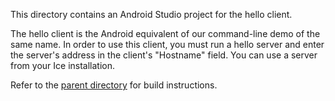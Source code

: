 This directory contains an Android Studio project for the hello client.

The hello client is the Android equivalent of our command-line demo
of the same name. In order to use this client, you must run a hello
server and enter the server's address in the client's "Hostname"
field. You can use a server from your Ice installation.

Refer to the [parent directory](../README.md) for build instructions.
